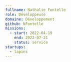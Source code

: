 ```yaml
---
fullname: Nathalie Fontelle
role: Développeuse
domaine: Développement
github: NFontelle
missions:
  - start: 2022-04-19
    end: 2022-07-21
    status: service
startups:
  - lapins
---
```


